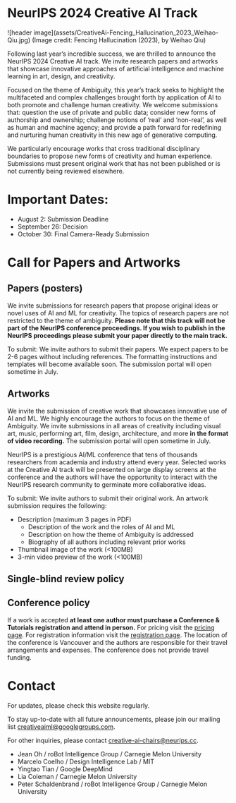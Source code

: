 # NeurIPS 2024 Creative AI Track

![header image](assets/CreativeAi-Fencing_Hallucination_2023_Weihao- Qiu.jpg)
(Image credit: Fencing Hallucination (2023), by Weihao Qiu)

Following last year’s incredible success, we are thrilled to announce the NeurIPS 2024 Creative AI track. We invite research papers and artworks that showcase innovative approaches of artificial intelligence and machine learning in art, design, and creativity. 

Focused on the theme of Ambiguity, this year’s track seeks to highlight the multifaceted and complex challenges brought forth by application of AI to both promote and challenge human creativity. We welcome submissions that: question the use of private and public data; consider new forms of authorship and ownership; challenge notions of ‘real’ and ‘non-real’, as well as human and machine agency; and provide a path forward for redefining and nurturing human creativity in this new age of generative computing. 

We particularly encourage works that cross traditional disciplinary boundaries to propose new forms of creativity and human experience. Submissions must present original work that has not been published or is not currently being reviewed elsewhere.

# Important Dates:

* August 2: Submission Deadline
* September 26: Decision 
* October 30: Final Camera-Ready Submission

# Call for Papers and Artworks

## Papers (posters)

We invite submissions for research papers that propose original ideas or novel uses of AI and ML for creativity. The topics of research papers are not restricted to the theme of ambiguity. **Please note that this track will not be part of the NeurIPS conference proceedings. If you wish to publish in the NeurIPS proceedings please submit your paper directly to the main track.**

To submit: We invite authors to submit their papers. We expect papers to be 2-6 pages without including references. The formatting instructions and templates will become available soon. The submission portal will open sometime in July.



## Artworks

We invite the submission of creative work that showcases innovative use of AI and ML. We highly encourage the authors to focus on the theme of Ambiguity.  We invite submissions in all areas of creativity including visual art, music, performing art, film, design, architecture, and more **in the format of video recording.** The submission portal will open sometime in July.

NeurIPS is a prestigious AI/ML conference that tens of thousands researchers from academia and industry attend every year. Selected works at the Creative AI track will be presented on large display screens at the conference and the authors will have the opportunity to interact with the NeurIPS research community to germinate more collaborative ideas.

To submit:  We invite authors to submit their original work. An artwork submission requires the following:

* Description (maximum 3 pages in PDF)
  * Description of the work and the roles of AI and ML 
  * Description on how the theme of Ambiguity is addressed
  * Biography of all authors including relevant prior works 
* Thumbnail image of the work (<100MB)
* 3-min video preview of the work (<100MB)

## Single-blind review policy

## Conference policy
If a work is accepted **at least one author must purchase a Conference & Tutorials registration and attend in person.** For pricing visit the [pricing page](https://neurips.cc/Conferences/2024/Pricing). For registration information visit the [registration page](https://neurips.cc/Register/view-registration). The location of the conference is Vancouver and the authors are responsible for their travel arrangements and expenses. The conference does not provide travel funding. 

# Contact

For updates, please check this website regularly.

To stay up-to-date with all future announcements, please join our mailing list creativeaiml@googlegroups.com.

For other inquiries, please contact creative-ai-chairs@neurips.cc.

* Jean Oh / roBot Intelligence Group / Carnegie Melon University
* Marcelo Coelho / Design Intelligence Lab / MIT
* Yingtao Tian / Google DeepMind
* Lia Coleman / Carnegie Melon University
* Peter Schaldenbrand / roBot Intelligence Group / Carnegie Melon University


